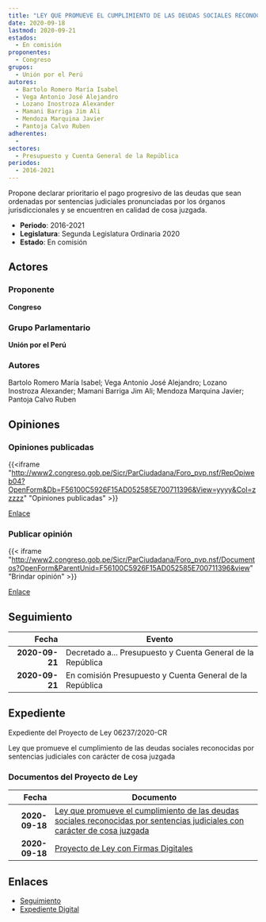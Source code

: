 ```yaml
---
title: "LEY QUE PROMUEVE EL CUMPLIMIENTO DE LAS DEUDAS SOCIALES RECONOCIDAS POR SENTENCIAS JUDICIALES CON CARÁCTER DE COSA JUZGADA"
date: 2020-09-18
lastmod: 2020-09-21
estados: 
  - En comisión
proponentes: 
  - Congreso
grupos: 
  - Unión por el Perú
autores: 
  - Bartolo Romero María Isabel
  - Vega Antonio José Alejandro
  - Lozano Inostroza Alexander
  - Mamani Barriga Jim Ali
  - Mendoza Marquina Javier
  - Pantoja Calvo Ruben
adherentes: 
  - 
sectores: 
  - Presupuesto y Cuenta General de la República
periodos: 
  - 2016-2021
---
```


Propone declarar prioritario el pago progresivo de las deudas que sean ordenadas por sentencias judiciales pronunciadas por los órganos jurisdiccionales y se encuentren en calidad de cosa juzgada.

- **Periodo**: 2016-2021
- **Legislatura**: Segunda Legislatura Ordinaria 2020
- **Estado**: En comisión

## Actores

### Proponente

**Congreso**

### Grupo Parlamentario

**Unión por el Perú**

### Autores

Bartolo Romero María Isabel; Vega Antonio José Alejandro; Lozano Inostroza Alexander; Mamani Barriga Jim Ali; Mendoza Marquina Javier; Pantoja Calvo Ruben


## Opiniones

### Opiniones publicadas

{{<iframe "http://www2.congreso.gob.pe/Sicr/ParCiudadana/Foro_pvp.nsf/RepOpiweb04?OpenForm&Db=F56100C5926F15AD052585E700711396&View=yyyy&Col=zzzzz" "Opiniones publicadas" >}}

[Enlace](http://www2.congreso.gob.pe/Sicr/ParCiudadana/Foro_pvp.nsf/RepOpiweb04?OpenForm&Db=F56100C5926F15AD052585E700711396&View=yyyy&Col=zzzzz)
### Publicar opinión

{{< iframe "http://www2.congreso.gob.pe/Sicr/ParCiudadana/Foro_pvp.nsf/Documentos?OpenForm&ParentUnid=F56100C5926F15AD052585E700711396&view" "Brindar opinión" >}}

[Enlace](http://www2.congreso.gob.pe/Sicr/ParCiudadana/Foro_pvp.nsf/Documentos?OpenForm&ParentUnid=F56100C5926F15AD052585E700711396&view)

## Seguimiento

| Fecha | Evento |
|------:|--------|
| **2020-09-21** | Decretado a... Presupuesto y Cuenta General de la República|
| **2020-09-21** | En comisión Presupuesto y Cuenta General de la República|


## Expediente

Expediente del Proyecto de Ley 06237/2020-CR

Ley que promueve el cumplimiento de las deudas sociales reconocidas por sentencias judiciales con carácter de cosa juzgada


### Documentos del Proyecto de Ley

| Fecha | Documento |
|------:|--------|
| **2020-09-18** | [Ley que promueve el cumplimiento de las deudas sociales reconocidas por sentencias judiciales con carácter de cosa juzgada](http://www.leyes.congreso.gob.pe/Documentos/2016_2021/Proyectos_de_Ley_y_de_Resoluciones_Legislativas/PL06237-20200918.pdf) |
| **2020-09-18** | [Proyecto de Ley con Firmas Digitales](http://www.leyes.congreso.gob.pe/Documentos/2016_2021/Proyectos_de_Ley_y_de_Resoluciones_Legislativas/Proyectos_Firmas_digitales/PL06237.pdf) |

## Enlaces 

- [Seguimiento](http://www2.congreso.gob.pe/Sicr/TraDocEstProc/CLProLey2016.nsf/f7fff46988ca05b1052578e100829cc7/900fc5afc7ae5afa052585e70078e4c5?OpenDocument)
- [Expediente Digital](http://www2.congreso.gob.pe/Sicr/TraDocEstProc/CLProLey2016.nsf/f7fff46988ca05b1052578e100829cc7/900fc5afc7ae5afa052585e70078e4c5?OpenDocument&Click=05257FB7005EB655.eb71d0cf91d8294e05256cdf006b5706/$Body/0.1C6C)
